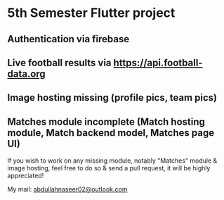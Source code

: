 # 5th Semester Flutter project

## Authentication via firebase
## Live football results via https://api.football-data.org
## Image hosting missing (profile pics, team pics)
## Matches module incomplete (Match hosting module, Match backend model, Matches page UI)

If you wish to work on any missing module, notably "Matches" module & image hosting, feel free to do so & send a pull request, it will be highly appreciated!

My mail: abdullahnaseer02@outlook.com

